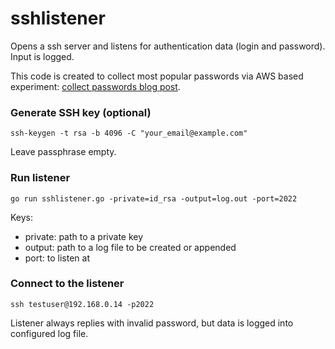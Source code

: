 # sshlistener
Opens a ssh server and listens for authentication data (login and password). Input is logged.

This code is created to collect most popular passwords via AWS based experiment: <a href="http://romanenco.com/collect-passwords" target="_blank">collect passwords blog post</a>.

### Generate SSH key (optional)
```
ssh-keygen -t rsa -b 4096 -C "your_email@example.com"
```
Leave passphrase empty.

### Run listener
```
go run sshlistener.go -private=id_rsa -output=log.out -port=2022
```
Keys:

 - private: path to a private key
 - output: path to a log file to be created or appended
 - port: to listen at


### Connect to the listener
```
ssh testuser@192.168.0.14 -p2022
```
Listener always replies with invalid password, but data is logged into configured log file.
